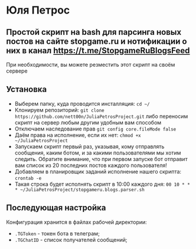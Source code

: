 # Юля Петрос 

## Простой скрипт на bash для парсинга новых постов на сайте stopgame.ru  и нотификации о них в канал https://t.me/StopgameRuBlogsFeed
При необходимости, вы можете резместить этот скрипт на своём сервере

## Установка
* Выберем папку, куда проводится инсталляция: `cd ~/`
* Клонируем репозиторий: `git clone https://github.com/nett00n/JuliaPetrosProject.git` либо переносим скрипт на сервер любым другим удобным вам способом
* Отключаем наследование прав `git config core.fileMode false`
* Даём права на исполнение, если их нет: `chmod +x ~/JuliaPetrosProject`
* Запускаем скрипт первый раз, указывая, кому отправлять сообщения, каким ботом, и за какими пользователями мы хотим следить. Обратите внимание, что при первом запуске бот отправит вам список из 20 последних постов каждого пользователя!
* Добавляем в планировщик заданий исполнение нашего скрипта: `crontab -e`
* Такая строка будет исполнять скрипт в 10:00 каждого дня: `00 10 * * * ~/JuliaPetrosProject/stopgameru.blogs.parser.sh`

## Последующая настройка
Конфигурация хранится в файлах рабочей директории:
* `.TGToken` - токен бота в телеграм;
* `.TGChatID` - список получателей сообщений;
